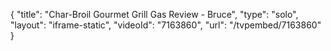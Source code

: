 {
    "title": "Char-Broil Gourmet Grill Gas Review - Bruce",
    "type": "solo",
    "layout": "iframe-static",
    "videoId": "7163860",
    "url": "\/tvpembed\/7163860"
}